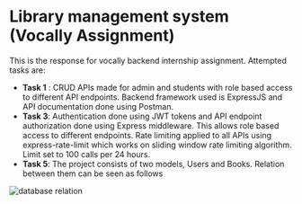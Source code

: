 # Library management system (Vocally Assignment)

This is the response for vocally backend internship assignment.
Attempted tasks are: 
* __Task 1__ : CRUD APIs made for admin and students with role based access to different API endpoints. Backend framework used is ExpressJS and API documentation done using Postman.
* __Task 3__: Authentication done using JWT tokens and API endpoint authorization done using Express middleware. This allows role based access to different endpoints. Rate limiting applied to all APIs using express-rate-limit which works on sliding window rate limiting algorithm. Limit set to 100 calls per 24 hours.
* __Task 5__: The project consists of two models, Users and Books. Relation between them can be seen as follows 

![database relation](https://user-images.githubusercontent.com/115987413/212713819-2ff1b50c-6e24-4e0f-bc46-cd90df6c6435.png)

